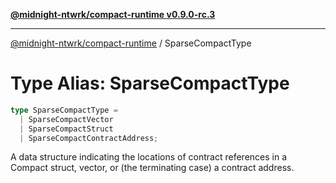 [**@midnight-ntwrk/compact-runtime v0.9.0-rc.3**](../README.md)

***

[@midnight-ntwrk/compact-runtime](../globals.md) / SparseCompactType

# Type Alias: SparseCompactType

```ts
type SparseCompactType = 
  | SparseCompactVector
  | SparseCompactStruct
  | SparseCompactContractAddress;
```

A data structure indicating the locations of contract references in a Compact struct, vector, or (the terminating case)
a contract address.

